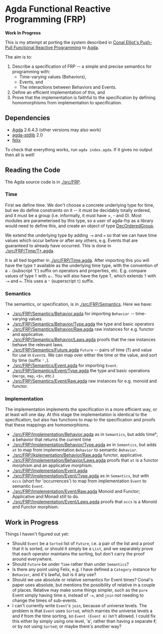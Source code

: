 # Agda Functional Reactive Programming (FRP)

**Work In Progress**

This is my attempt at porting the system described in [Conal Elliot's Push-Pull Functional Reactive Programming](http://conal.net/papers/push-pull-frp/push-pull-frp.pdf) to [Agda](https://agda.readthedocs.io/en/latest/getting-started/what-is-agda.html).

The aim is to:

1. Describe a specification of FRP -- a simple and precise semantics for programming with:
    * Time-varying values (Behaviors),
    * Events, and
    * The interactions between Behaviors and Events.
2. Define an efficient implementation of this, and
3. Prove that the implementation is faithful to the specification by defining homomorphisms from implementation to specification.

## Dependencies

* [Agda](https://agda.readthedocs.io/en/latest/getting-started/what-is-agda.html) 2.6.4.3 (other versions may also work)
* [agda-stdlib](https://github.com/Agda/agda-stdlib) 2.0
* [felix](https://github.com/conal/felix)

To check that everything works, run `agda index.agda`.
If it gives no output then all is well!

## Reading the Code

The Agda source code is in [./src/FRP](./src/FRP).

### Time

First we define time.
We don't choose a concrete underlying type for time, but we do define constraints on it -- it must be decidably totally ordered, and it must be a group (i.e. informally, it must have +, - and 0).
Most modules are parameterised by this type, so a user of agda-frp as a library would need to define this, and create an object of type [DecOrderedGroup](./src/FRP/Time/DecOrderedGroup.agda).

We extend the underlying type by adding `-∞` and `∞` so that we can have time values which occur before or after any others, e.g. Events that are guaranteed to already have occurred.
This is done in [./src/FRP/Time/T+.agda](./src/FRP/Time/T+.agda).

It is all tied together in [./src/FRP/Time.agda](./src/FRP/Time.agda).
After importing this you will have the type `T` available as the underlying time type, with the convention of a `ₜ` (subscript 't') suffix on operators and properties, etc. E.g. compare values of type `T` with `≤ₜ`.
You will also have the type `T̂`, which extends `T` with `-∞` and `∞`.
This uses a `ᵗ` (superscript `t`) suffix.

### Semantics

The semantics, or specification, is in [./src/FRP/Semantics](./src/FRP/Semantics).
Here we have:

* [./src/FRP/Semantics/Behavior.agda](./src/FRP/Semantics/Behavior.agda) for importing `Behavior` -- time-varying values
* [./src/FRP/Semantics/Behavior/Type.agda](./src/FRP/Semantics/Behavior/Type.agda) the type and basic operators
* [./src/FRP/Semantics/Behavior/Raw.agda](./src/FRP/Semantics/Behavior/Raw.agda) raw instances for e.g. functor and applicative.
* [./src/FRP/Semantics/Behavior/Laws.agda](./src/FRP/Semantics/Behavior/Laws.agda) proofs that the raw instances behave the relevant laws.
* [./src/FRP/Semantics/Future.agda](./src/FRP/Semantics/Future.agda) `Future` -- pairs of time (`T̂`) and value for use in `Event`s. We can map over either the time or the value, and sort by time (suffix `ᵗ,`).
* [./src/FRP/Semantics/Event.agda](./src/FRP/Semantics/Event.agda) for importing `Event`.
* [./src/FRP/Semantics/Event/Type.agda](./src/FRP/Semantics/Event/Type.agda) the type and basic operations (`merge`, `map`, `<$>`, etc.)
* [./src/FRP/Semantics/Event/Raw.agda](./src/FRP/Semantics/Event/Raw.agda) raw instances for e.g. monoid and functor.

### Implementation

The implementation implements the specification in a more efficient way, or at least will one day.
At this stage the implementation is identical to the specification, but also has functions to map to the specification and proofs that these mappings are homomorphisms.

* [./src/FRP/Implementation/Behavior.agda](./src/FRP/Implementation/Behavior.agda) as in `Semantics`, but adds timeᵇ, a behavior that returns the current time
* [./src/FRP/Implementation/Behavior/Type.agda](./src/FRP/Implementation/Behavior/Type.agda) as in `Semantics`, but adds `at` to map from implementation `Behavior` to semantic `Behavior`.
* [./src/FRP/Iķplementation/Behavior/Raw.agda](./src/FRP/Iķplementation/Behavior/Raw.agda) functor, applicative.
* [./src/FRP/Implementation/Behavior/Laws.agda](./src/FRP/Implementation/Behavior/Laws.agda) proofs that `at` is a functor morphism and an applicative morphism.
* [./src/FRP/Implementation/Event.agda](./src/FRP/Implementation/Event.agda)
* [./src/FRP/Implementation/Event/Type.agda](./src/FRP/Implementation/Event/Type.agda) as in `Semantics`, but with `occs` (short for 'occurrences') to map from implementation `Event` to semantic `Event`.
* [./src/FRP/Implementation/Event/Raw.agda](./src/FRP/Implementation/Event/Raw.agda) Monoid and Functor; Applicative and Monad still to do.
* [./src/FRP/Implementation/Event/Laws.agda](./src/FRP/Implementation/Event/Laws.agda) proofs that `occs` is a Monoid and Functor morphism.

## Work in Progress

Things I haven't figured out yet:

* Should `Event` be a `Sorted` list of `Future`, i.e. a pair of the list and a proof that it is sorted, or should it simply be a `List`, and we separately prove that each operator maintains the sorting, but don't carry the proof around everywhere.
* Should `Future` be under `Time` rather than under `Semantics`?
* Is there any point using Felix, e.g. I have defined a `Category` instance for `Behavior`, and it's lawful, but is it any use?
* Should we use absolute or relative semantics for Event times?
  Conal's paper uses absolute, but mentions the possibility of relative in a couple of places.
  Relative may make some things simpler, such as the `pure` Event simply having time `0`, instead of `-∞`, and `join` not needing to change the times of sub-events.
* I can't currently write `Event`'s `join`, because of universe levels.
  The problem is that `Event` uses `Sorted`, which marries the universe levels a and ℓ from the time sorting, so `Event (Event A)` isn't allowed.
  I could fix this either by simply using one level, 'a', rather than having a separate ℓ; or by not using `Sorted`; or maybe there's another way?
